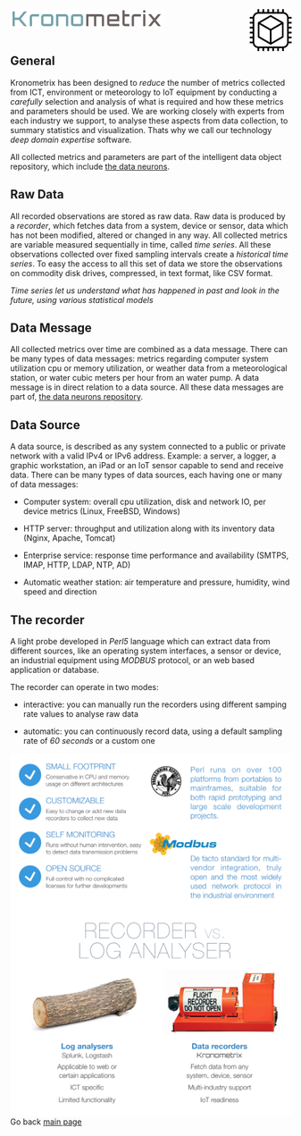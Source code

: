 <img src="/docs/img/k-logo.png" align="left" height="35" width="275" />
<img src="/docs/img/KDR.gif" align="right" height="75" width="75" />
<br/><br/>
<br/>

## General

Kronometrix has been designed to _reduce_ the number of metrics collected from ICT, environment or meteorology to
IoT equipment by conducting a _carefully_ selection and analysis of what is required and how these metrics and parameters should be used. We are working closely with experts from each industry we support, to analyse these aspects from data collection, to summary statistics and visualization. Thats why we call our technology _deep domain expertise_ software.

All collected metrics and parameters are part of the intelligent data object repository, which include [the data neurons](https://gitlab.com/kronometrix/dataneurons).


## Raw Data
All recorded observations are stored as raw data. Raw data is produced by a _recorder_, which fetches data from a 
system, device or sensor, data which has not been modified, altered or changed in any way. All collected metrics 
are variable measured sequentially in time, called _time series_. All these observations collected over fixed sampling 
intervals create a _historical time series_. To easy the access to all this set of data we store the observations 
on commodity disk drives, compressed, in text format, like CSV format.

_Time series let us understand what has happened in past and look in the future, using various statistical models_


## Data Message
All collected metrics over time are combined as a data message. There can be many types of 
data messages: metrics regarding computer system utilization cpu or memory utilization, or weather data 
from a meteorological station, or water cubic meters per hour from an water pump. A data message is in 
direct relation to a data source. All these data messages are part of, [the data neurons repository](https://gitlab.com/kronometrix/dataneurons).


## Data Source
A data source, is described as any system connected to a public or private network with a valid IPv4 or IPv6 address. 
Example: a server, a logger, a graphic workstation, an iPad or an IoT sensor capable to send and receive data. 
There can be many types of data sources, each having one or many of data messages:

 * Computer system: overall cpu utilization, disk and network IO, per device metrics (Linux, FreeBSD, Windows)
 
 * HTTP server: throughput and utilization along with its inventory data (Nginx, Apache, Tomcat)
 
 * Enterprise service: response time performance and availability (SMTPS, IMAP, HTTP, LDAP, NTP, AD)
 
 * Automatic weather station: air temperature and pressure, humidity, wind speed and direction 


## The recorder
A light probe developed in _Perl5_ language which can extract data from different sources, like an operating system interfaces, 
a sensor or device, an industrial equipment using _MODBUS_ protocol, or an web based application or database.

The recorder can operate in two modes:

  * interactive: you can manually run the recorders using different samping rate values to analyse raw data
  
  * automatic: you can continuously record data, using a default sampling rate of _60 seconds_ or a custom one 

<img src="/docs/img/recorderplus.png" align="right" /> 
<img src="/docs/img/recorder.png" align="right" /> 


Go back [main page](https://gitlab.com/kronometrix/recording/)
